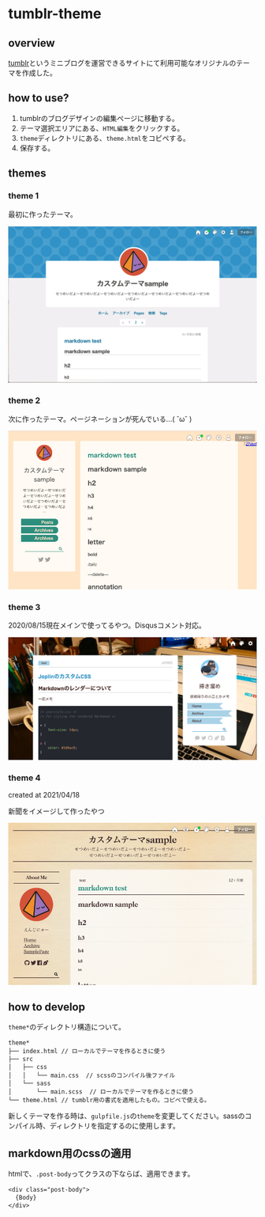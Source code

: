 # tumblr-theme

## overview

[tumblr](https://www.tumblr.com/)というミニブログを運営できるサイトにて利用可能なオリジナルのテーマを作成した。

## how to use?

1. tumblrのブログデザインの編集ページに移動する。
1. テーマ選択エリアにある、`HTML編集`をクリックする。
2. `theme`ディレクトリにある、`theme.html`をコピペする。
3. 保存する。

## themes

### theme 1
最初に作ったテーマ。

![theme1](./images/theme1.png)

### theme 2
次に作ったテーマ。ページネーションが死んでいる...( ˘ω˘ )

![theme2](./images/theme2.png)

### theme 3
2020/08/15現在メインで使ってるやつ。Disqusコメント対応。

![theme3](./images/theme3.png)

### theme 4
created at 2021/04/18

新聞をイメージして作ったやつ

![theme4](./images/theme4.png)


## how to develop

`theme*`のディレクトリ構造について。

```
theme*
├── index.html // ローカルでテーマを作るときに使う
├── src
│   ├── css
│   │   └── main.css  // scssのコンパイル後ファイル
│   └── sass
│       └── main.scss  // ローカルでテーマを作るときに使う
└── theme.html // tumblr用の書式を適用したもの。コピペで使える。
```

新しくテーマを作る時は、`gulpfile.js`の`theme`を変更してください。sassのコンパイル時、ディレクトリを指定するのに使用します。

## markdown用のcssの適用
htmlで、`.post-body`ってクラスの下ならば、適用できます。

```
<div class="post-body">
  {Body}
</div>
```